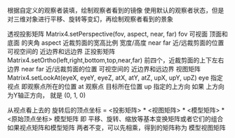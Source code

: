 

根据自定义的观察者装填，绘制观察者看到的镜像
使用默认的观察者状态，但是对三维对象进行平移、旋转等变幻，再绘制观察者看到的景象


透视投影矩阵
    Matrix4.setPerspective(fov, aspect, near, far)
    fov 可视面 顶面和底面 的夹角 
    aspect  近裁剪面的宽高比例 宽度/高度
    near far 近/远裁剪面的位置 可视空间的 近边界和远边界
正投影矩阵
    Matrix4.setOrtho(left,right,bottom,top,near,far)
        前四个，近裁剪面的上下左右边界
       near far 近/远裁剪面的位置 可视空间的 近边界和远边界
视图矩阵
    Matrix4.setLookAt(eyeX, eyeY, eyeZ, atX, atY, atZ, upX, upY, upZ)
    eye 指定 视点 即观察点所在的位置
    at 观察点 目标所在位置
    up 指定的上方向 如果 上方向为Y轴正方向， 就是 (0, 1, 0)

从视点看上去的 旋转后的顶点坐标 = <投影矩阵> * <视图矩阵> * <模型矩阵> *<原始顶点坐标>
    模型矩阵 即 平移、旋转、缩放等基本变换矩阵或者它们的组合
    如果视点矩阵和模型矩阵 两者不变，可以先相乘，得到的矩阵称为 模型视图矩阵